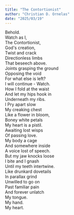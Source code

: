 ```yaml
---
title: "The Contortionist"
author: "Christian D. Ornelas"
date: "2025/03/19"
---
```

Behold.  
Watch as I,  
The Contortionist,  
God's creation,  
Twist and crack  
Directionless limbs  
That beseech above.  
Joints grasping the ground  
Opposing the void  
For what else is left?  
I will continue - Watch.  
How I fold at the waist  
And let my hips hook in  
Underneath my ribs.  
I Pry apart slow  
My creaking chest  
Like a flower in bloom,  
Boney white petals  
My heart is a pistil.  
Awaiting lost wisps  
Of passing love.  
My body a cage  
And somewhere inside  
A voice lost of speech.  
But my jaw knocks loose  
I bite and I gnash  
Until my teeth intertwine.  
Like drunkard dovetails  
In parallax grind  
Unwilled to go on  
Past familiar pain  
And forever unlatch  
My tongue.  
My hand.  
My heart.